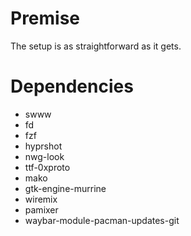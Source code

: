 # Premise
The setup is as straightforward as it gets.

# Dependencies

- swww
- fd
- fzf
- hyprshot
- nwg-look
- ttf-0xproto
- mako
- gtk-engine-murrine
- wiremix
- pamixer
- waybar-module-pacman-updates-git
